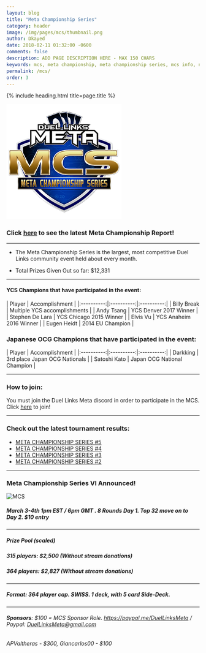 ```yaml
---
layout: blog
title: "Meta Championship Series"
category: header
image: /img/pages/mcs/thumbnail.png
author: Dkayed
date: 2018-02-11 01:32:00 -0600
comments: false
description: ADD PAGE DESCRIPTION HERE - MAX 150 CHARS
keywords: mcs, meta championship, meta championship series, mcs info, next mcs, mcs time
permalink: /mcs/
order: 3
---
```


{% include heading.html title=page.title %}

<div>
    <img src="/img/logos/mcs_logo.png" class="mx-auto d-block">
</div>

### Click [here](/tournaments/meta-championship-series/5/) to see the latest Meta Championship Report!

-----------

* The Meta Championship Series is the largest, most competitive Duel Links community event held about every month.

* Total Prizes Given Out so far: $12,331

---------

#### YCS Champions that have participated in the event:

| Player | Accomplishment |
|:----------:|:----------:|:----------:|
| Billy Break | Multiple YCS accomplishments |
| Andy Tsang | YCS Denver 2017 Winner |
| Stephen De Lara | YCS Chicago 2015 Winner |
| Elvis Vu | YCS Anaheim 2016 Winner |
| Eugen Heidt | 2014 EU Champion |

### Japanese OCG Champions that have participated in the event:

| Player | Accomplishment | 
|:----------:|:----------:|:----------:|
| Darkking | 3rd place Japan OCG Nationals |
| Satoshi Kato | Japan OCG National Champion |

---------------

### How to join: 

You must join the Duel Links Meta discord in order to participate in the MCS. Click [here](/discord/) to join!

-------------

<div class="section center">
    <h3>Check out the latest tournament results:</h3>
    <ul>
        <li><a href="/tournaments/meta-championship-series/5/">META CHAMPIONSHIP SERIES #5</a></li>
        <li><a href="/tournaments/meta-championship-series/4/">META CHAMPIONSHIP SERIES #4</a></li>
        <li><a href="/tournaments/meta-championship-series/3/">META CHAMPIONSHIP SERIES #3</a></li>
        <li><a href="/tournaments/meta-championship-series/2/">META CHAMPIONSHIP SERIES #2</a></li>
    </ul>     
</div>

-------------

### Meta Championship Series VI Announced!

![MCS](https://media.discordapp.net/attachments/411732396174475275/411733310981799936/MCS_6_Banner2.png?width=1125&height=633)

##### March 3-4th 1pm EST / 6pm GMT . 8 Rounds Day 1. Top 32 move on to Day 2. $10 entry
---------
##### **Prize Pool** (scaled)
##### 315 players: $2,500 (Without stream donations)
##### 364 players: $2,827 (Without stream donations)
---------
##### **Format**: 364 player cap. SWISS. 1 deck, with 5 card Side-Deck.
---------
###### **Sponsors**: $100 = MCS Sponsor Role. https://paypal.me/DuelLinksMeta / Paypal: DuelLinksMeta@gmail.com
###### APValtheras - $300, Giancarlos00 - $100

